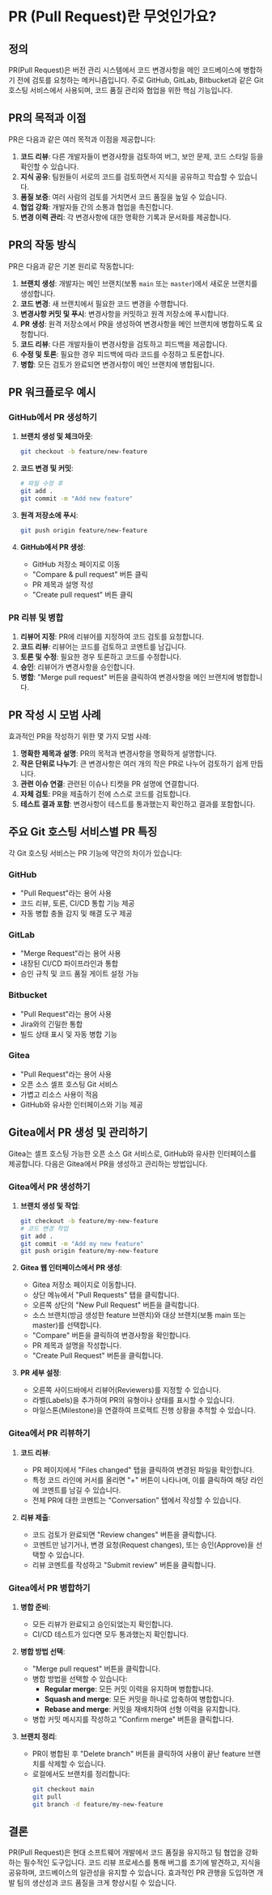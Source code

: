 # PR (Pull Request)란 무엇인가요?

## 정의

PR(Pull Request)은 버전 관리 시스템에서 코드 변경사항을 메인 코드베이스에 병합하기 전에 검토를 요청하는 메커니즘입니다. 주로 GitHub, GitLab, Bitbucket과 같은 Git 호스팅 서비스에서 사용되며, 코드 품질 관리와 협업을 위한 핵심 기능입니다.

## PR의 목적과 이점

PR은 다음과 같은 여러 목적과 이점을 제공합니다:

1. **코드 리뷰**: 다른 개발자들이 변경사항을 검토하여 버그, 보안 문제, 코드 스타일 등을 확인할 수 있습니다.
2. **지식 공유**: 팀원들이 서로의 코드를 검토하면서 지식을 공유하고 학습할 수 있습니다.
3. **품질 보증**: 여러 사람의 검토를 거치면서 코드 품질을 높일 수 있습니다.
4. **협업 강화**: 개발자들 간의 소통과 협업을 촉진합니다.
5. **변경 이력 관리**: 각 변경사항에 대한 명확한 기록과 문서화를 제공합니다.

## PR의 작동 방식

PR은 다음과 같은 기본 원리로 작동합니다:

1. **브랜치 생성**: 개발자는 메인 브랜치(보통 `main` 또는 `master`)에서 새로운 브랜치를 생성합니다.
2. **코드 변경**: 새 브랜치에서 필요한 코드 변경을 수행합니다.
3. **변경사항 커밋 및 푸시**: 변경사항을 커밋하고 원격 저장소에 푸시합니다.
4. **PR 생성**: 원격 저장소에서 PR을 생성하여 변경사항을 메인 브랜치에 병합하도록 요청합니다.
5. **코드 리뷰**: 다른 개발자들이 변경사항을 검토하고 피드백을 제공합니다.
6. **수정 및 토론**: 필요한 경우 피드백에 따라 코드를 수정하고 토론합니다.
7. **병합**: 모든 검토가 완료되면 변경사항이 메인 브랜치에 병합됩니다.

## PR 워크플로우 예시

### GitHub에서 PR 생성하기

1. **브랜치 생성 및 체크아웃**:
   ```bash
   git checkout -b feature/new-feature
   ```

2. **코드 변경 및 커밋**:
   ```bash
   # 파일 수정 후
   git add .
   git commit -m "Add new feature"
   ```

3. **원격 저장소에 푸시**:
   ```bash
   git push origin feature/new-feature
   ```

4. **GitHub에서 PR 생성**:
   - GitHub 저장소 페이지로 이동
   - "Compare & pull request" 버튼 클릭
   - PR 제목과 설명 작성
   - "Create pull request" 버튼 클릭

### PR 리뷰 및 병합

1. **리뷰어 지정**: PR에 리뷰어를 지정하여 코드 검토를 요청합니다.
2. **코드 리뷰**: 리뷰어는 코드를 검토하고 코멘트를 남깁니다.
3. **토론 및 수정**: 필요한 경우 토론하고 코드를 수정합니다.
4. **승인**: 리뷰어가 변경사항을 승인합니다.
5. **병합**: "Merge pull request" 버튼을 클릭하여 변경사항을 메인 브랜치에 병합합니다.

## PR 작성 시 모범 사례

효과적인 PR을 작성하기 위한 몇 가지 모범 사례:

1. **명확한 제목과 설명**: PR의 목적과 변경사항을 명확하게 설명합니다.
2. **작은 단위로 나누기**: 큰 변경사항은 여러 개의 작은 PR로 나누어 검토하기 쉽게 만듭니다.
3. **관련 이슈 연결**: 관련된 이슈나 티켓을 PR 설명에 연결합니다.
4. **자체 검토**: PR을 제출하기 전에 스스로 코드를 검토합니다.
5. **테스트 결과 포함**: 변경사항이 테스트를 통과했는지 확인하고 결과를 포함합니다.

## 주요 Git 호스팅 서비스별 PR 특징

각 Git 호스팅 서비스는 PR 기능에 약간의 차이가 있습니다:

### GitHub
- "Pull Request"라는 용어 사용
- 코드 리뷰, 토론, CI/CD 통합 기능 제공
- 자동 병합 충돌 감지 및 해결 도구 제공

### GitLab
- "Merge Request"라는 용어 사용
- 내장된 CI/CD 파이프라인과 통합
- 승인 규칙 및 코드 품질 게이트 설정 가능

### Bitbucket
- "Pull Request"라는 용어 사용
- Jira와의 긴밀한 통합
- 빌드 상태 표시 및 자동 병합 기능

### Gitea
- "Pull Request"라는 용어 사용
- 오픈 소스 셀프 호스팅 Git 서비스
- 가볍고 리소스 사용이 적음
- GitHub와 유사한 인터페이스와 기능 제공

## Gitea에서 PR 생성 및 관리하기

Gitea는 셀프 호스팅 가능한 오픈 소스 Git 서비스로, GitHub와 유사한 인터페이스를 제공합니다. 다음은 Gitea에서 PR을 생성하고 관리하는 방법입니다.

### Gitea에서 PR 생성하기

1. **브랜치 생성 및 작업**:
   ```bash
   git checkout -b feature/my-new-feature
   # 코드 변경 작업
   git add .
   git commit -m "Add my new feature"
   git push origin feature/my-new-feature
   ```

2. **Gitea 웹 인터페이스에서 PR 생성**:
   - Gitea 저장소 페이지로 이동합니다.
   - 상단 메뉴에서 "Pull Requests" 탭을 클릭합니다.
   - 오른쪽 상단의 "New Pull Request" 버튼을 클릭합니다.
   - 소스 브랜치(방금 생성한 feature 브랜치)와 대상 브랜치(보통 main 또는 master)를 선택합니다.
   - "Compare" 버튼을 클릭하여 변경사항을 확인합니다.
   - PR 제목과 설명을 작성합니다.
   - "Create Pull Request" 버튼을 클릭합니다.

3. **PR 세부 설정**:
   - 오른쪽 사이드바에서 리뷰어(Reviewers)를 지정할 수 있습니다.
   - 라벨(Labels)을 추가하여 PR의 유형이나 상태를 표시할 수 있습니다.
   - 마일스톤(Milestone)을 연결하여 프로젝트 진행 상황을 추적할 수 있습니다.

### Gitea에서 PR 리뷰하기

1. **코드 리뷰**:
   - PR 페이지에서 "Files changed" 탭을 클릭하여 변경된 파일을 확인합니다.
   - 특정 코드 라인에 커서를 올리면 "+" 버튼이 나타나며, 이를 클릭하여 해당 라인에 코멘트를 남길 수 있습니다.
   - 전체 PR에 대한 코멘트는 "Conversation" 탭에서 작성할 수 있습니다.

2. **리뷰 제출**:
   - 코드 검토가 완료되면 "Review changes" 버튼을 클릭합니다.
   - 코멘트만 남기거나, 변경 요청(Request changes), 또는 승인(Approve)을 선택할 수 있습니다.
   - 리뷰 코멘트를 작성하고 "Submit review" 버튼을 클릭합니다.

### Gitea에서 PR 병합하기

1. **병합 준비**:
   - 모든 리뷰가 완료되고 승인되었는지 확인합니다.
   - CI/CD 테스트가 있다면 모두 통과했는지 확인합니다.

2. **병합 방법 선택**:
   - "Merge pull request" 버튼을 클릭합니다.
   - 병합 방법을 선택할 수 있습니다:
     - **Regular merge**: 모든 커밋 이력을 유지하며 병합합니다.
     - **Squash and merge**: 모든 커밋을 하나로 압축하여 병합합니다.
     - **Rebase and merge**: 커밋을 재배치하여 선형 이력을 유지합니다.
   - 병합 커밋 메시지를 작성하고 "Confirm merge" 버튼을 클릭합니다.

3. **브랜치 정리**:
   - PR이 병합된 후 "Delete branch" 버튼을 클릭하여 사용이 끝난 feature 브랜치를 삭제할 수 있습니다.
   - 로컬에서도 브랜치를 정리합니다:
     ```bash
     git checkout main
     git pull
     git branch -d feature/my-new-feature
     ```

## 결론

PR(Pull Request)은 현대 소프트웨어 개발에서 코드 품질을 유지하고 팀 협업을 강화하는 필수적인 도구입니다. 코드 리뷰 프로세스를 통해 버그를 조기에 발견하고, 지식을 공유하며, 코드베이스의 일관성을 유지할 수 있습니다. 효과적인 PR 관행을 도입하면 개발 팀의 생산성과 코드 품질을 크게 향상시킬 수 있습니다.